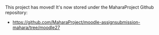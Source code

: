 This project has moved! It's now stored under the MaharaProject Github repository:

* https://github.com/MaharaProject/moodle-assignsubmission-mahara/tree/moodle27
